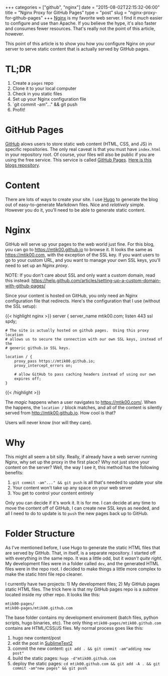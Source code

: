 +++
categories = ["github", "nginx"]
date = "2015-08-02T22:15:32-06:00"
title = "Nginx Proxy for GitHub Pages"
type = "post"
slug = "nginx-proxy-for-github-pages"
+++
[Nginx](https://www.nginx.com/) is my favorite web server.  I find it *much* easier to configure and use than Apache.  If you believe the hype, it's also faster and consumes fewer resources.  That's really not the point of this article, however.<!--more-->

This point of this article is to show you how you configure Nginx on your server to serve static content that is actually served by GitHub pages.

TL;DR
=====

1.  Create a `pages` repo
1.  Clone it to your local computer
1.  Check in you static files
1.  Set up your Nginx configuration file
1.  `git commit -am"..." && git push
1.  Profit!

GitHub Pages
============

[GitHub](https://github.com) alows users to store static web content (HTML, CSS, and JS) in specific repositories.  The only real caveat is that you must have `index.html` in your repository root.  Of course, your files will also be public if you are using the free service.  This service is called [GitHub Pages](https://pages.github.com/).  [Here is this blogs repository](https://github.com/mtik00/mtik00.github.io).


Content
=======

There are lots of ways to create your site.  I use [Hugo](http://gohugo.io) to generate the blog out of easy-to-generate Markdown files.  Nice and *relatively* simple.  However you do it, you'll need to be able to generate static content.

Nginx
=====

GitHub will serve up your pages to the web world just fine.  For this blog, you can go to https://mtik00.github.io to browse it.  It looks the same as https://mtik00.com, with the exception of the SSL key.  If you want users to go to your custom URL, and you want to manage your own SSL keys, you'll need to set up an Nginx *proxy*.

NOTE: If you don't care about SSL and only want a custom domain, read this instead: https://help.github.com/articles/setting-up-a-custom-domain-with-github-pages/

Since your content is hosted on GitHub, you only need an Nginx configuration file that redirects.  Here's the configuration that I use (without the SSL setup):

{{< highlight nginx >}}
server {
    server_name mtik00.com;
    listen 443 ssl spdy;

    # The site is actually hosted on github pages.  Using this proxy location
    # allows us to secure the connection with our own SSL keys, instead of the
    # generic github.io SSL keys.

    location / {
        proxy_pass https://mtik00.github.io;
        proxy_intercept_errors on;

        # allow GitHub to pass caching headers instead of using our own
        expires off;
    }
{{< /highlight >}}

The *magic* happens when a user navigates to https://mtik00.com/.  When the happens, the `location /` block matches, and all of the content is silently served from http://mtik00.github.io.  How cool is that?

Users will never know (nor will they care).

Why
===

This might all seem a bit silly.  Really, if already have a web server running Nginx, why set up the proxy in the first place?  Why not just store your content on the server?  Well, the way I see it, this method has the following benefits:

1.  `git commit -am"..." && git push` is all that's needed to update your site
1.  Your content won't take up any space on your web server
1.  You get to control your content entirely

Only you can decide if it's work it.  It is for me.  I can decide at any time to move the content off of GitHub, I can create new SSL keys as needed, and all I need to do to update is to `push` the new pages back up to GitHub.

Folder Structure
================

As I've mentioned before, I use Hugo to generate the static HTML files that are served by GitHub.  That, in itself, is a separate repository.  I started off with everything in the same repo.  It was a little odd, but it *wasn't quite right*.  My development files were in a folder called `dev`, and the generated HTML files were in the repo root.  I decided to make things a little more complex to make the static html file repo cleaner.

I currently have two projects:  1) My development files; 2) My GitHub pages static HTML files.  The trick here is that my GitHub pages repo is a *subtree* located inside my other repo.  It looks like this:

    mtik00-pages/
    mtik00-pages/mtik00.github.com

The base folder contains my development enviroment (batch files, python scripts, hugo binaries, etc).  The only thing `mtik00-pages/mtik00.github.com` contains are HTML/CSS/JS files.  My normal process goes like this:

1.  hugo new content/post
1.  edit the post in [SublimeText2](http://www.sublimetext.com/)
1.  commit the new content: `git add . && git commit -am"adding new post"`
1.  build the static pages:  `hugo -d"mtik00.github.com`
1.  deploy the static pages: `cd mtik00.github.com && git add -A . && git commit -am"new pages" && git push`
